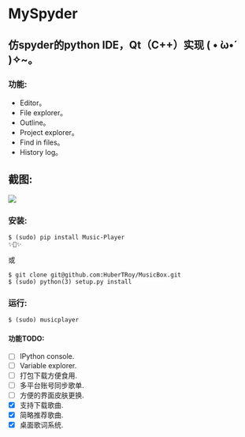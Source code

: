 # MySpyder


## 仿spyder的python IDE，Qt（C++）实现 ( • ̀ω•́ )✧~。

### 功能:
* Editor。
* File explorer。
* Outline。
* Project explorer。
* Find in files。
* History log。

## 截图:
<img src="https://github.com/HuberTRoy/MusicPlayer/blob/master/testpic/24.jpg"/>

### 安装:
```
$ (sudo) pip install Music-Player
✨🍰✨
```
或
```
$ git clone git@github.com:HuberTRoy/MusicBox.git
$ (sudo) python(3) setup.py install
```

### 运行:
```
$ (sudo) musicplayer
```

#### 功能TODO:
- [ ] IPython console.
- [ ] Variable explorer.
- [ ] 打包下载方便食用.
- [ ] 多平台账号同步歌单.
- [ ] 方便的界面皮肤更换.
- [x] 支持下载歌曲.
- [x] 简略推荐歌曲.
- [x] 桌面歌词系统.
